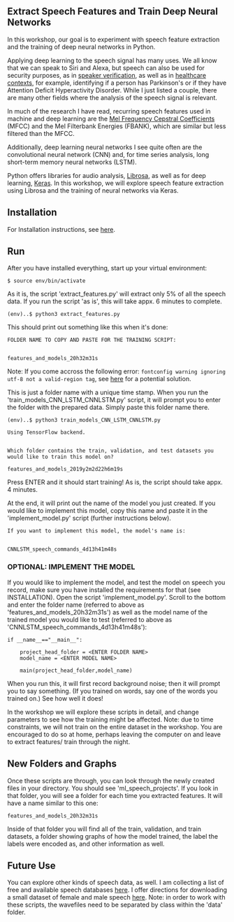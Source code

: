 ## Extract Speech Features and Train Deep Neural Networks

In this workshop, our goal is to experiment with speech feature extraction and the training of deep neural networks in Python.

Applying deep learning to the speech signal has many uses. We all know that we can speak to Siri and Alexa, but speech can also be used for security purposes, as in <a href="https://arxiv.org/abs/1803.05427">speaker verification</a>, as well as in <a href="https://www.dw.com/en/voice-analysis-an-objective-diagnostic-tool-based-on-flawed-algorithms/a-17187057">healthcare contexts</a>, for example, identifying if a person has Parkinson's or if they have Attention Deficit Hyperactivity Disorder. While I just listed a couple, there are many other fields where the analysis of the speech signal is relevant.

In much of the research I have read, recurring speech features used in machine and deep learning are the <a href="http://practicalcryptography.com/miscellaneous/machine-learning/guide-mel-frequency-cepstral-coefficients-mfccs/">Mel Frequency Cepstral Coefficients</a> (MFCC) and the Mel Filterbank Energies (FBANK), which are similar but less filtered than the MFCC.

Additionally, deep learning neural networks I see quite often are the convolutional neural network (CNN) and, for time series analysis, long short-term memory neural networks (LSTM).

Python offers libraries for audio analysis, <a href="https://librosa.github.io/">Librosa</a>, as well as for deep learning, <a href="https://keras.io/">Keras</a>. In this workshop, we will explore speech feature extraction using Librosa and the training of neural networks via Keras.

## Installation

For Installation instructions, see <a href="https://github.com/a-n-rose/Build-CNN-or-LSTM-or-CNNLSTM-with-speech-features/blob/master/INSTALLATION.md">here</a>.

## Run

After you have installed everything, start up your virtual environment:

```
$ source env/bin/activate
```

As it is, the script 'extract_features.py' will extract only 5% of all the speech data. If you run the script 'as is', this will take appx. 6 minutes to complete.

```
(env)..$ python3 extract_features.py
```

This should print out something like this when it's done:

```
FOLDER NAME TO COPY AND PASTE FOR THE TRAINING SCRIPT:


features_and_models_20h32m31s

```

Note: If you come accross the following error: `fontconfig warning ignoring utf-8 not a valid-region tag`, see [here](https://stackoverflow.com/questions/24712158/how-to-solve-imagemagicks-fontconfig-warning-ignoring-utf-8-not-a-valid-regi) for a potential solution.

This is just a folder name with a unique time stamp. When you run the 'train_models_CNN_LSTM_CNNLSTM.py' script, it will prompt you to enter the folder with the prepared data. Simply paste this folder name there.

```
(env)..$ python3 train_models_CNN_LSTM_CNNLSTM.py

Using TensorFlow backend.


Which folder contains the train, validation, and test datasets you would like to train this model on?

features_and_models_2019y2m2d22h6m19s

```

Press ENTER and it should start training! As is, the script should take appx. 4 minutes.

At the end, it will print out the name of the model you just created. If you would like to implement this model, copy this name and paste it in the 'implement_model.py' script (further instructions below).

```
If you want to implement this model, the model's name is:


CNNLSTM_speech_commands_4d13h41m48s

```

### OPTIONAL: IMPLEMENT THE MODEL

If you would like to implement the model, and test the model on speech you record, make sure you have installed the requirements for that (see INSTALLATION). Open the script 'implement_model.py'. Scroll to the bottom and enter the folder name (referred to above as 'features_and_models_20h32m31s') as well as the model name of the trained model you would like to test (referred to above as 'CNNLSTM_speech_commands_4d13h41m48s'):

```
if __name__=="__main__":
    
    project_head_folder = <ENTER FOLDER NAME>
    model_name = <ENTER MODEL NAME>
    
    main(project_head_folder,model_name)

```

When you run this, it will first record background noise; then it will prompt you to say something. (If you trained on words, say one of the words you trained on.) See how well it does!

In the workshop we will explore these scripts in detail, and change parameters to see how the training might be affected. Note: due to time constraints, we will not train on the entire dataset in the workshop. You are encouraged to do so at home, perhaps leaving the computer on and leave to extract features/ train through the night.

## New Folders and Graphs

Once these scripts are through, you can look through the newly created files in your directory. You should see 'ml_speech_projects'. If you look in that folder, you will see a folder for each time you extracted features. It will have a name similar to this one:

```
features_and_models_20h32m31s
```

Inside of that folder you will find all of the train, validation, and train datasets, a folder showing graphs of how the model trained, the label the labels were encoded as, and other information as well.


## Future Use

You can explore other kinds of speech data, as well. I am collecting a list of free and available speech databases <a href="https://a-n-rose.github.io/2019/01/06/resources-publicly-available-speech-databases.html">here</a>. I offer directions for downloading a small dataset of female and male speech <a href="https://a-n-rose.github.io/2019/01/31/small-female-male-speech-data.html">here</a>. Note: in order to work with these scripts, the wavefiles need to be separated by class within the 'data' folder.

